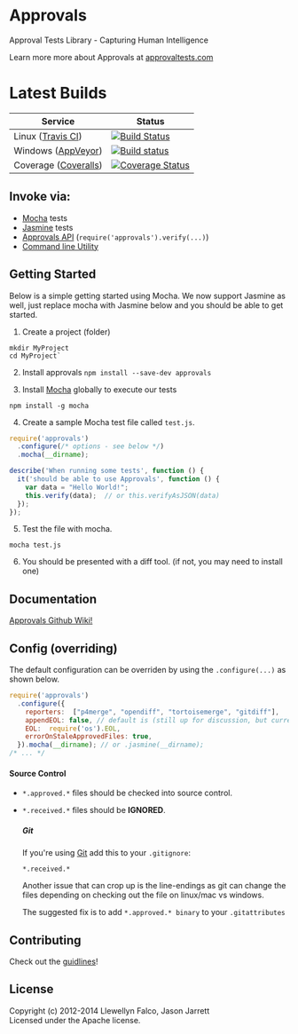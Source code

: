 # Approvals

Approval Tests Library - Capturing Human Intelligence

Learn more more about Approvals at [approvaltests.com](http://approvaltests.com)

# Latest Builds

 Service | Status
------------- | -------------
Linux ([Travis CI](https://travis-ci.org/)) | [![Build Status](https://travis-ci.org/approvals/Approvals.NodeJS.png?branch=master)](https://travis-ci.org/approvals/Approvals.NodeJS)
Windows ([AppVeyor](http://appveyor.com)) | [![Build status](https://ci.appveyor.com/api/projects/status/fwyi6sryl03h9em6)](https://ci.appveyor.com/project/JasonJarrett/approvals-nodejs)
Coverage ([Coveralls](https://coveralls.io)) | [![Coverage Status](https://coveralls.io/repos/approvals/Approvals.NodeJS/badge.svg)](https://coveralls.io/r/approvals/Approvals.NodeJS)


## Invoke via:

- [Mocha](http://visionmedia.github.io/mocha/) tests
- [Jasmine](http://pivotal.github.io/jasmine/) tests
- [Approvals API](https://github.com/approvals/Approvals.NodeJS/wiki/Manual-API) (`require('approvals').verify(...)`)
- [Command line Utility](https://github.com/approvals/Approvals.NodeJS/wiki/Command-Line)

## Getting Started

Below is a simple getting started using Mocha. We now support Jasmine as well, just replace mocha with Jasmine below and you should be able to get started.

1. Create a project (folder)

  ```
  mkdir MyProject
  cd MyProject`
  ```

2. Install approvals
  `npm install --save-dev approvals`

3. Install [Mocha](http://visionmedia.github.io/mocha/) globally to execute our tests

  ```
  npm install -g mocha  
  ```

4. Create a sample Mocha test file called `test.js`.

  ```javascript
  require('approvals')
    .configure(/* options - see below */)
    .mocha(__dirname);

  describe('When running some tests', function () {
    it('should be able to use Approvals', function () {
      var data = "Hello World!";
      this.verify(data);  // or this.verifyAsJSON(data)
    });
  });
  ```

5. Test the file with mocha.

  ```
  mocha test.js
  ```

6. You should be presented with a diff tool. (if not, you may need to install one)

## Documentation

[Approvals Github Wiki!](https://github.com/approvals/Approvals.NodeJS/wiki)

## Config (overriding)

The default configuration can be overriden by using the `.configure(...)` as shown below.

```javascript
require('approvals')
  .configure({
    reporters:  ["p4merge", "opendiff", "tortoisemerge", "gitdiff"],
    appendEOL: false, // default is (still up for discussion, but currently true on windows false everywhere else
    EOL:  require('os').EOL,
    errorOnStaleApprovedFiles: true,
  }).mocha(__dirname); // or .jasmine(__dirname);
/* ... */
```

#### Source Control

- `*.approved.*` files should be checked into source control.
- `*.received.*` files should be **IGNORED**.

  ##### Git

  If you're using [Git](http://git-scm.com) add this to your `.gitignore`:

  ```
  *.received.*
  ```

  Another issue that can crop up is the line-endings as git can change the files depending on checking out the file on linux/mac vs windows.

  The suggested fix is to add `*.approved.* binary` to your `.gitattributes`

## Contributing

Check out the [guidlines](CONTRIBUTING.md)!

## License
Copyright (c) 2012-2014 Llewellyn Falco, Jason Jarrett  
Licensed under the Apache license.

